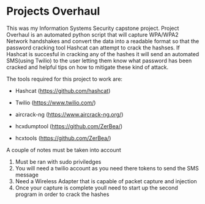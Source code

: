 # Projects Overhaul
This was my Information Systems Security capstone project. Project Overhaul is an automated python script that will capture WPA/WPA2 Network handshakes and convert the data into a readable format so that the password cracking tool Hashcat can attempt to crack the hashses. If Hashcat is succesful in cracking any of the hashes it will send an automated SMS(using Twilio) to the user letting them know what password has been cracked and helpful tips on how to mitigate these kind of attack.

The tools required for this project to work are:

  * Hashcat (https://github.com/hashcat)
  
  * Twilio (https://www.twilio.com/)
  
  * aircrack-ng (https://www.aircrack-ng.org/)
  
  * hcxdumptool (https://github.com/ZerBea/)
  
  * hcxtools (https://github.com/ZerBea/)
  
 A couple of notes must be taken into account
 1. Must be ran with sudo priviledges
 2. You will need a twilio account as you need there tokens to send the SMS message
 3. Need a Wireless Adapter that is capable of packet capture and injection
 4. Once your capture is complete youll need to start up the second program in order to crack the hashes
